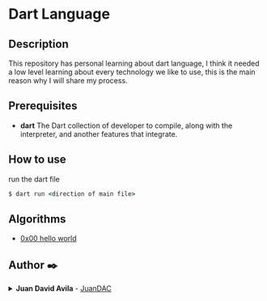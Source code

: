 # Dart Language
## Description
This repository has personal learning about dart language, I think it needed a low level learning about every technology we like to use, this is the main reason why I will share my process.
## Prerequisites
* __dart__ The Dart collection of developer to compile, along with the interpreter, and another features that integrate.
## How to use
run the dart file
```cmd
$ dart run <direction of main file>
```

## Algorithms
* [0x00 hello world]()

## Author ✒️

<details  style="user-select: none;">
	<summary>
		<strong style="cursor: pointer;">Juan David Avila</strong> - <a href="https://github.com/JuanDAC"  target="_blank">JuanDAC</a>
	</summary>
	<img align="center" src="https://github-readme-stats.vercel.app/api/top-langs/?username=JuanDAC&layout=compact&theme=vue&langs_count=6" alt="adri-er github stats"/>
</details>